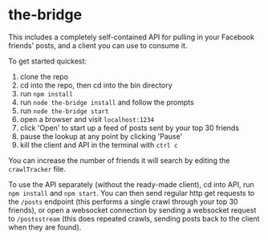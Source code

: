 # the-bridge

This includes a completely self-contained API for pulling in your Facebook friends' posts, and a client you can use to consume it.  

To get started quickest:  
1. clone the repo
2. cd into the repo, then cd into the bin directory
3. run `npm install`
4. run `node the-bridge install` and follow the prompts
5. run `node the-bridge start`
6. open a browser and visit `localhost:1234`
7. click 'Open' to start up a feed of posts sent by your top 30 friends
8. pause the lookup at any point by clicking 'Pause'
9. kill the client and API in the terminal with `ctrl c`

You can increase the number of friends it will search by editing the `crawlTracker` file.

To use the API separately (without the ready-made client), cd into API, run `npm install` and `npm start`. You can then send regular http get requests to the `/posts` endpoint (this performs a single crawl through your top 30 friends), or open a websocket connection by sending a websocket request to `/postsstream` (this does repeated crawls, sending posts back to the client when they are found).
